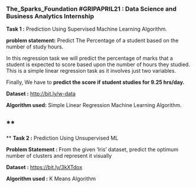 ### The_Sparks_Foundation #GRIPAPRIL21  : Data Science and Business Analytics Internship

**Task 1 :**  Prediction Using Supervised Machine Learning Algorithm.

**problem statement:** Predict The Percentage of a student based on the number of study hours.

In this regression task we will predict the percentage of marks that a student is expected to score based upon the number of hours they studied. This is a simple linear regression task as it involves just two variables.

Finally, We have to **predict the score if student studies for 9.25 hrs/day.**

**Dataset :**  http://bit.ly/w-data

**Algorithm used:**  Simple Linear Regression Machine Learning Algorithm.

**
-----------------------------------------------------------------------------------------------------------------------------------------------------------------------------------

**
**Task 2 :** Prediction Using Unsupervised ML

**Problem Statement :** From the given ‘Iris’ dataset, predict the optimum number of clusters and represent it visually

**Dataset :** https://bit.ly/3kXTdox

**Algorithm used :** K Means Algorithm
